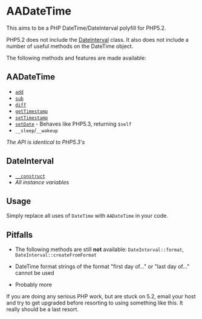 AADateTime
==========

This aims to be a PHP DateTime/DateInterval polyfill for PHP5.2.

PHP5.2 does not include the [DateInterval][PHP-DateInterval] class. It also does not include a number of useful methods on the DateTime object.

The following methods and features are made available:

## AADateTime

- [`add`][PHP-DateTime-add]
- [`sub`][PHP-DateTime-sub]
- [`diff`][PHP-DateTime-diff]
- [`getTimestamp`][PHP-DateTime-getTimestamp]
- [`setTimestamp`][PHP-DateTime-setTimestamp]
- [`setDate`][PHP-DateTime-setDate] - Behaves like PHP5.3, returning `$self`
- `__sleep`/`__wakeup`

_The API is identical to PHP5.3's_

## DateInterval

- [`__construct`][PHP-DateInterval-__construct]
- _All instance variables_


## Usage

Simply replace all uses of `DateTime` with `AADateTime` in your code.

## Pitfalls

- The following methods are still **not** available:
  `DateInterval::format`, `DateInterval::createFromFormat`

- DateTime format strings of the format "first day of..." or "last day of..." cannot be used

- Probably more


If you are doing any serious PHP work, but are stuck on 5.2, email your host and try to get upgraded before resorting to using something like this. It really should be a last resort.


[PHP-DateInterval]: http

[PHP-DateTime-add]: http://www.php.net/manual/en/datetime.add.php
[PHP-DateTime-diff]: http://www.php.net/manual/en/datetime.diff.php
[PHP-DateTime-getTimestamp]: http://www.php.net/manual/en/datetime.gettimestamp.php
[PHP-DateTime-setTimestamp]: http://www.php.net/manual/en/datetime.settimestamp.php
[PHP-DateTime-sub]: http://www.php.net/manual/en/datetime.sub.php
[PHP-DateTime-setDate]: http://www.php.net/manual/en/datetime.setdate.php

[PHP-DateInterval-__construct]: http://www.php.net/manual/en/dateinterval.construct.php